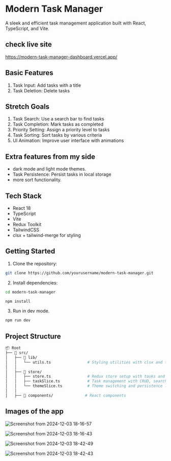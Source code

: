 # Modern Task Manager

A sleek and efficient task management application built with React, TypeScript, and Vite.


## check live site
https://modern-task-manager-dashboard.vercel.app/


## Basic Features
1. Task Input: Add tasks with a title
2. Task Deletion: Delete tasks

## Stretch Goals
1. Task Search: Use a search bar to find tasks
2. Task Completion: Mark tasks as completed
3. Priority Setting: Assign a priority level to tasks
4. Task Sorting: Sort tasks by various criteria
5. UI Animation: Improve user interface with animations

## Extra features from my side
- dark mode and light mode themes.
- Task Persistence: Persist tasks in local storage
- more sort functionality.

## Tech Stack
- React 18
- TypeScript
- Vite
- Redux Toolkit
- TailwindCSS
- clsx + tailwind-merge for styling


## Getting Started

1. Clone the repository:
```bash
git clone https://github.com/yourusername/modern-task-manager.git
```

2. Install dependencies:
 ```bash
cd modern-task-manager
```
```bash
npm install
```
3. Run in dev mode.
```bash
npm run dev
```

## Project Structure
```bash
📦 Root
├── 📂 src/
│   ├── 📂 lib/
│   │   └── utils.ts                # Styling utilities with clsx and tailwind-merge
│   │
│   ├── 📂 store/
│   │   ├── store.ts                # Redux store setup with tasks and theme reducers
│   │   ├── taskSlice.ts            # Task management with CRUD, search, and sorting
│   │   └── themeSlice.ts           # Theme switching and persistence logic
│   │
│   ├── 📂 components/              # React components

```



## Images of the app



![Screenshot from 2024-12-03 18-16-57](https://github.com/user-attachments/assets/ce716167-c040-4519-984a-9009c240d91e)

![Screenshot from 2024-12-03 18-16-43](https://github.com/user-attachments/assets/bb9759cd-4961-4649-813d-ae55e48c7267)


![Screenshot from 2024-12-03 18-42-49](https://github.com/user-attachments/assets/79cb38de-b14f-4aea-b9b7-1ebcaeec50ab)

![Screenshot from 2024-12-03 18-42-43](https://github.com/user-attachments/assets/a8f5cbd0-b6eb-46e4-a786-a9f49c2eaa57)
